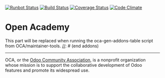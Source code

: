 [![Runbot Status](https://runbot.odoo-community.org/runbot/badge/flat/${REPO_ID}/${BRANCH_NAME}.svg)](https://runbot.odoo-community.org/runbot/repo/github-com-oca-${REPO_NAME}-${REPO_ID})
[![Build Status](https://travis-ci.org/mileo/openacademy.svg?branch=${BRANCH_NAME})](https://travis-ci.org/mileo/openacademy)
[![Coverage Status](https://coveralls.io/repos/mileo/openacademy/badge.svg?branch=${BRANCH_NAME}&service=github)](https://coveralls.io/github/mileo/openacademy?branch=${BRANCH_NAME})
[![Code Climate](https://codeclimate.com/github/mileo/openacademy/badges/gpa.svg)](https://codeclimate.com/github/mileo/openacademy)

# Open Academy

[//]: # (addons)
This part will be replaced when running the oca-gen-addons-table script from OCA/maintainer-tools.
[//]: # (end addons)

----

OCA, or the [Odoo Community Association](http://odoo-community.org/), is a nonprofit organization whose
mission is to support the collaborative development of Odoo features and
promote its widespread use.
